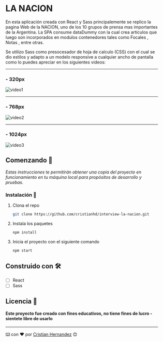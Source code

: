 # LA NACION
En esta aplicación creada con React y Sass principalemente se replico la pagina Web de la NACION, uno de los 10 grupos de prensa mas importantes de  la Argentina. La SPA consume dataDummy con la cual crea articulos que luego son incorporados en modulos contenedores tales como Focales , Notas , entre otras.

Se utilizo Sass como presocesador de hoja de calculo (CSS) con el cual se dio estilos y adapto a un modelo responsive a cualquier ancho de pantalla como lo puedes apreciar en los siguientes videos:

---

### - 320px
![video1](https://user-images.githubusercontent.com/52827841/132330254-6b9becee-47c0-44c8-acb5-84c2c5434668.gif)


---
### - 768px
![video2](https://user-images.githubusercontent.com/52827841/132330275-6980dafd-beed-4289-becc-b284c74f5333.gif)


---
### - 1024px
![video3](https://user-images.githubusercontent.com/52827841/132330289-8a990465-7942-484b-89cc-fad1ed260062.gif)


## Comenzando 🚀
_Estas instrucciones te permitirán obtener una copia del proyecto en funcionamiento en tu máquina local para propósitos de desarrollo y pruebas._
### Instalación 🔧

1. Clona el repo
   ```sh
   git clone https://github.com/cristianhd/interview-la-nacion.git
   ```
2. Instala los paquetes
   ```sh
   npm install
   ```
3. Inicia el proyecto con el siguiente comando
   ```sh
   npm start
   ```
  
## Construido con 🛠️
- [ ] React
- [ ] Sass
## Licencia 📄 
#### Este proyecto fue creado con fines educativos, no tiene fines de lucro - sientete libre de usarlo
---
⌨️ con ❤️ por [Cristian Hernandez](https://github.com/cristianhd) 😊
